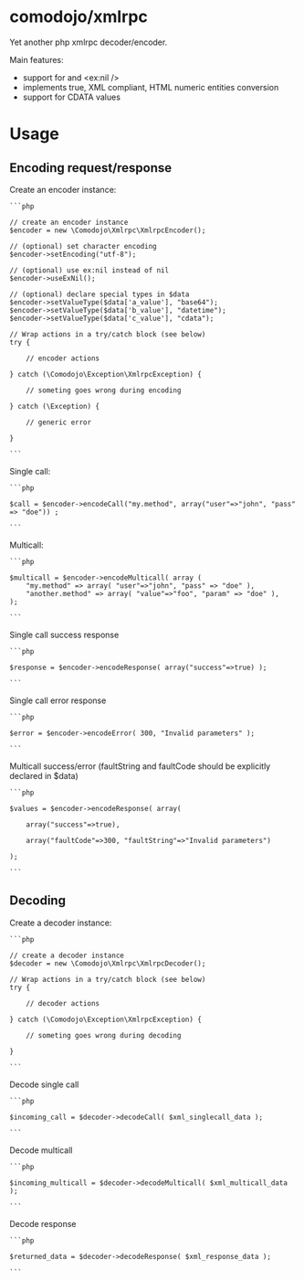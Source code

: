 # comodojo/xmlrpc

Yet another php xmlrpc decoder/encoder.

Main features:

- support for <nil /> and <ex:nil />
- implements true, XML compliant, HTML numeric entities conversion
- support for CDATA values

# Usage

## Encoding request/response

Create an encoder instance:

	```php
	
	// create an encoder instance
	$encoder = new \Comodojo\Xmlrpc\XmlrpcEncoder();

	// (optional) set character encoding
	$encoder->setEncoding("utf-8");

	// (optional) use ex:nil instead of nil
	$encoder->useExNil();

	// (optional) declare special types in $data
	$encoder->setValueType($data['a_value'], "base64");
	$encoder->setValueType($data['b_value'], "datetime");
	$encoder->setValueType($data['c_value'], "cdata");
	
	// Wrap actions in a try/catch block (see below)
	try {

		// encoder actions

	} catch (\Comodojo\Exception\XmlrpcException) {

		// someting goes wrong during encoding

	} catch (\Exception) {
		
		// generic error

	}

	```

Single call:

	```php
	
	$call = $encoder->encodeCall("my.method", array("user"=>"john", "pass" => "doe")) ;

	```

Multicall:

	```php
	
	$multicall = $encoder->encodeMulticall( array (
		"my.method" => array( "user"=>"john", "pass" => "doe" ),
		"another.method" => array( "value"=>"foo", "param" => "doe" ),
	);

	```

Single call success response

	```php
	
	$response = $encoder->encodeResponse( array("success"=>true) );

	```

Single call error response

	```php
	
	$error = $encoder->encodeError( 300, "Invalid parameters" );

	```

Multicall success/error (faultString and faultCode should be explicitly declared in $data)

	```php
	
	$values = $encoder->encodeResponse( array(

		array("success"=>true),

		array("faultCode"=>300, "faultString"=>"Invalid parameters")

	);

	```

## Decoding 

Create a decoder instance:

	```php
	
	// create a decoder instance
	$decoder = new \Comodojo\Xmlrpc\XmlrpcDecoder();
	
	// Wrap actions in a try/catch block (see below)
	try {

		// decoder actions

	} catch (\Comodojo\Exception\XmlrpcException) {

		// someting goes wrong during decoding

	}

	```

Decode single call

	```php
	
	$incoming_call = $decoder->decodeCall( $xml_singlecall_data );

	```

Decode multicall

	```php
	
	$incoming_multicall = $decoder->decodeMulticall( $xml_multicall_data );

	```

Decode response
	
	```php
	
	$returned_data = $decoder->decodeResponse( $xml_response_data );

	```
